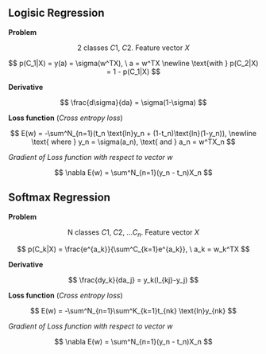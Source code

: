## Logisic Regression

**Problem**

$$
\text{2 classes } C1, \ C2. \text{ Feature vector } X
$$

$$
p(C_1|X) = y(a) = \sigma(w^TX), \ a = w^TX \newline
\text{with } p(C_2|X) = 1 - p(C_1|X)
$$

**Derivative**

$$
\frac{d\sigma}{da} = \sigma(1-\sigma)
$$

**Loss function** (_Cross entropy loss_)

$$
E(w) = -\sum^N_{n=1}(t_n \text{ln}y_n + (1-t_n)\text{ln}(1-y_n)), \newline
\text{ where } y_n = \sigma(a_n), \text{ and } a_n = w^TX_n
$$

_Gradient of Loss function with respect to vector $w$_

$$
\nabla E(w) = \sum^N_{n=1}(y_n - t_n)X_n
$$

## Softmax Regression

**Problem**

$$
\text{N classes } C1, \ C2, \ ... C_n. \text{ Feature vector } X
$$

$$
p(C_k|X) = \frac{e^{a_k}}{\sum^C_{k=1}e^{a_k}}, \ a_k = w_k^TX
$$

**Derivative**

$$
\frac{dy_k}{da_j} = y_k(I_{kj}-y_j)
$$

**Loss function** (_Cross entropy loss_)

$$
E(w) = -\sum^N_{n=1}\sum^K_{k=1}t_{nk} \text{ln}y_{nk}
$$

_Gradient of Loss function with respect to vector $w$_

$$
\nabla E(w) = \sum^N_{n=1}(y_n - t_n)X_n
$$
